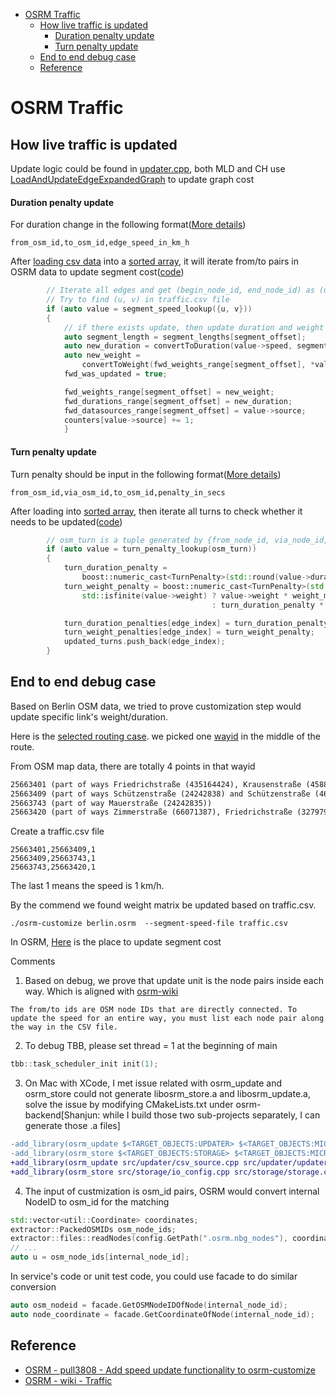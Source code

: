 - [OSRM Traffic](#osrm-traffic)
  - [How live traffic is updated](#how-live-traffic-is-updated)
      - [Duration penalty update](#duration-penalty-update)
      - [Turn penalty update](#turn-penalty-update)
  - [End to end debug case](#end-to-end-debug-case)
  - [Reference](#reference)

# OSRM Traffic

## How live traffic is updated
Update logic could be found in [updater.cpp](https://github.com/Project-OSRM/osrm-backend/blob/v5.20.0/src/updater/updater.cpp), both MLD and CH use [LoadAndUpdateEdgeExpandedGraph](https://github.com/Project-OSRM/osrm-backend/blob/9234b2ae76bdbbb91cbb51142bfc0ee1252c4abd/src/updater/updater.cpp#L539) to update graph cost

#### Duration penalty update

For duration change in the following format([More details](https://github.com/Project-OSRM/osrm-backend/wiki/Traffic))
```
from_osm_id,to_osm_id,edge_speed_in_km_h
```
After [loading csv data](https://github.com/Project-OSRM/osrm-backend/blob/v5.20.0/include/updater/csv_file_parser.hpp#L43) into a [sorted array](https://github.com/Project-OSRM/osrm-backend/blob/9234b2ae76bdbbb91cbb51142bfc0ee1252c4abd/include/updater/source.hpp#L89), it will iterate from/to pairs in OSRM data to update segment cost([code](https://github.com/Project-OSRM/osrm-backend/blob/v5.20.0/src/updater/updater.cpp#L246))

```c++
        // Iterate all edges and get (begin_node_id, end_node_id) as (u,v) pair
        // Try to find (u, v) in traffic.csv file
        if (auto value = segment_speed_lookup({u, v}))
        {
            // if there exists update, then update duration and weight
            auto segment_length = segment_lengths[segment_offset];
            auto new_duration = convertToDuration(value->speed, segment_length);
            auto new_weight =
                convertToWeight(fwd_weights_range[segment_offset], *value, segment_length);
            fwd_was_updated = true;

            fwd_weights_range[segment_offset] = new_weight;
            fwd_durations_range[segment_offset] = new_duration;
            fwd_datasources_range[segment_offset] = value->source;
            counters[value->source] += 1;
            }

```

#### Turn penalty update
Turn penalty should be input in the following format([More details](https://github.com/Project-OSRM/osrm-backend/wiki/Traffic))
```
from_osm_id,via_osm_id,to_osm_id,penalty_in_secs
```
After loading into [sorted array](https://github.com/Project-OSRM/osrm-backend/blob/9234b2ae76bdbbb91cbb51142bfc0ee1252c4abd/include/updater/source.hpp#L90), then iterate all turns to check whether it needs to be updated([code](https://github.com/Project-OSRM/osrm-backend/blob/v5.20.0/src/updater/updater.cpp#L458))
```c++
        // osm_turn is a tuple generated by {from_node_id, via_node_id, to_node_id}
        if (auto value = turn_penalty_lookup(osm_turn))
        {
            turn_duration_penalty =
                boost::numeric_cast<TurnPenalty>(std::round(value->duration * 10.));
            turn_weight_penalty = boost::numeric_cast<TurnPenalty>(std::round(
                std::isfinite(value->weight) ? value->weight * weight_multiplier
                                             : turn_duration_penalty * weight_multiplier / 10.));

            turn_duration_penalties[edge_index] = turn_duration_penalty;
            turn_weight_penalties[edge_index] = turn_weight_penalty;
            updated_turns.push_back(edge_index);
        }
```


## End to end debug case
Based on Berlin OSM data, we tried to prove customization step would update specific link's weight/duration.

Here is the [selected routing case](https://www.google.com/maps/dir/'52.517037,13.388860'/'52.496891,13.385983'/@52.50607,13.3892352,14.32z/data=!4m10!4m9!1m3!2m2!1d13.38886!2d52.517037!1m3!2m2!1d13.385983!2d52.496891!3e0).  we picked one [wayid](https://www.openstreetmap.org/way/67099797) in the middle of the route.

From OSM map data, there are totally 4 points in that wayid
```txt
25663401 (part of ways Friedrichstraße (435164424), Krausenstraße (4588225), and Krausenstraße (458953718))
25663409 (part of ways Schützenstraße (24242838) and Schützenstraße (4611773))
25663743 (part of way Mauerstraße (24242835))
25663420 (part of ways Zimmerstraße (66071387), Friedrichstraße (327979624), Friedrichstraße (32938172), and Zimmerstraße (4611774))
```

Create a traffic.csv file
```csv
25663401,25663409,1
25663409,25663743,1
25663743,25663420,1
```
The last 1 means the speed is 1 km/h.

By the commend we found weight matrix be updated based on traffic.csv.
```
./osrm-customize berlin.osrm  --segment-speed-file traffic.csv 
```

In OSRM, [Here](https://github.com/Project-OSRM/osrm-backend/blob/v5.20.0/src/updater/updater.cpp#L246) is the place to update segment cost

Comments
1. Based on debug, we prove that update unit is the node pairs inside each way.
   Which is aligned with [osrm-wiki](https://github.com/Project-OSRM/osrm-backend/wiki/Traffic)
```
The from/to ids are OSM node IDs that are directly connected. To update the speed for an entire way, you must list each node pair along the way in the CSV file.
```

2. To debug TBB, please set thread = 1 at the beginning of main
```C++
tbb::task_scheduler_init init(1);
```

3. On Mac with XCode, I met issue related with osrm_update and osrm_store could not generate libosrm_store.a and libosrm_update.a, solve the issue by modifying CMakeLists.txt under osrm-backend[Shanjun: while I build those two sub-projects separately, I can generate those .a files]
```diff
-add_library(osrm_update $<TARGET_OBJECTS:UPDATER> $<TARGET_OBJECTS:MICROTAR> $<TARGET_OBJECTS:UTIL>)
-add_library(osrm_store $<TARGET_OBJECTS:STORAGE> $<TARGET_OBJECTS:MICROTAR> $<TARGET_OBJECTS:UTIL>)
+add_library(osrm_update src/updater/csv_source.cpp src/updater/updater.cpp $<TARGET_OBJECTS:MICROTAR> $<TARGET_OBJECTS:UTIL>)
+add_library(osrm_store src/storage/io_config.cpp src/storage/storage.cpp $<TARGET_OBJECTS:MICROTAR> $<TARGET_OBJECTS:UTIL>)
```
4. The input of custmization is osm_id pairs, OSRM would convert internal NodeID to osm_id for the matching
```C++
std::vector<util::Coordinate> coordinates;
extractor::PackedOSMIDs osm_node_ids;
extractor::files::readNodes(config.GetPath(".osrm.nbg_nodes"), coordinates, osm_node_ids);
// ...
auto u = osm_node_ids[internal_node_id];
```
In service's code or unit test code, you could use facade to do similar conversion
```C++
auto osm_nodeid = facade.GetOSMNodeIDOfNode(internal_node_id);
auto node_coordinate = facade.GetCoordinateOfNode(internal_node_id);
```


## Reference
- [OSRM - pull3808 - Add speed update functionality to osrm-customize](https://github.com/Project-OSRM/osrm-backend/pull/3808)
- [OSRM - wiki - Traffic](https://github.com/Project-OSRM/osrm-backend/wiki/Traffic)

